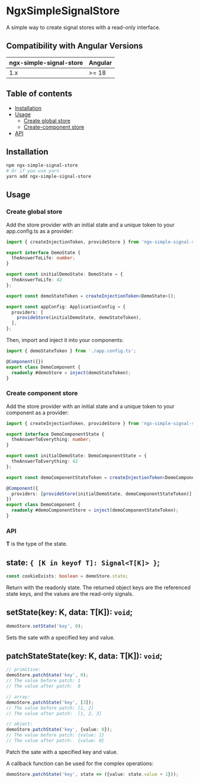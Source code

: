 # NgxSimpleSignalStore

A simple way to create signal stores with a read-only interface.

## Compatibility with Angular Versions

<table>
  <thead>
    <tr>
      <th>ngx-simple-signal-store</th>
      <th>Angular</th>
    </tr>
  </thead>
  <tbody>
    <tr>
      <td>
        1.x
      </td>
      <td>
        >= 18
      </td>
    </tr>
  </tbody>
</table>

## Table of contents

- [Installation](#installation)
- [Usage](#usage)
  - [Create global store](#create-global-store)
  - [Create-component store](#create-component-store)
- [API](#api)

## Installation

```bash
npm ngx-simple-signal-store
# Or if you use yarn
yarn add ngx-simple-signal-store
```
## Usage

### Create global store

Add the store provider with an initial state and a unique token to your app.config.ts as a provider:
```ts
import { createInjectionToken, provideStore } from 'ngx-simple-signal-store';

export interface DemoState {
  theAnswerToLife: number;
}

export const initialDemoState: DemoState = {
  theAnswerToLife: 42
};

export const demoStateToken = createInjectionToken<DemoState>();

export const appConfig: ApplicationConfig = {
  providers: [
    provideStore(initialDemoState, demoStateToken),
  ],
};
```

Then, import and inject it into your components:
```ts
import { demoStateToken } from './app.config.ts';

@Component({})
export class DemoComponent {
  readonly #demoStore = inject(demoStateToken);
}
```

### Create component store

Add the store provider with an initial state and a unique token to your component as a provider:
```ts
import { createInjectionToken, provideStore } from 'ngx-simple-signal-store';

export interface DemoComponentState {
  theAnswerToEverything: number;
}

export const initialDemoState: DemoComponentState = {
  theAnswerToEverything: 42
};

export const demoComponentStateToken = createInjectionToken<DemoComponentState>();

@Component({
  providers: [provideStore(initialDemoState, demoComponentStateToken)]
})
export class DemoComponent {
  readonly #demoComponentStore = inject(demoComponentStateToken);
}
```

### API

**T** is the type of the state.

## state: `{ [K in keyof T]: Signal<T[K]> }`;

```typescript
const cookieExists: boolean = demoStore.state;
```

Return with the readonly state. The returned object keys are the referenced state keys, and the values are  the read-only signals.

## setState<K extends keyof T>(key: K, data: T[K]): `void`;

```typescript
demoStore.setState('key', 0);
```

Sets the sate with a specified key and value.

## patchStateState<K extends keyof T>(key: K, data: T[K]): `void`;

```typescript
// primitive:
demoStore.patchState('key', 0);
// The value before patch: 1
// The value after patch:  0

// array:
demoStore.patchState('key', [3]);
// The value before patch: [1, 2]
// The value after patch:  [1, 2, 3]

// object:
demoStore.patchState('key', {value: 0});
// The value before patch: {value: 1}
// The value after patch:  {value: 0}
```

Patch the sate with a specified key and value.

A callback function can be used for the complex operations:

```typescript
demoStore.patchState('key', state => ({value: state.value + 1}));
```
